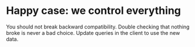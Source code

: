 # Happy case: we control everything

<Item index="1" title="Add new data to the server’s schema">
  You should not break backward compatibility.
</Item>

<Item index="2" title="Verify the clients are still working">
  Double checking that nothing broke is never a bad choice.
</Item>

<Item index="3" title="Update the clients">
  Update queries in the client to use the new data.
</Item>
